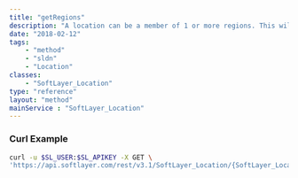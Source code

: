 ```yaml
---
title: "getRegions"
description: "A location can be a member of 1 or more regions. This will show which regions to which a location belongs."
date: "2018-02-12"
tags:
    - "method"
    - "sldn"
    - "Location"
classes:
    - "SoftLayer_Location"
type: "reference"
layout: "method"
mainService : "SoftLayer_Location"
---
```


### Curl Example
```bash
curl -u $SL_USER:$SL_APIKEY -X GET \
'https://api.softlayer.com/rest/v3.1/SoftLayer_Location/{SoftLayer_LocationID}/getRegions'
```
